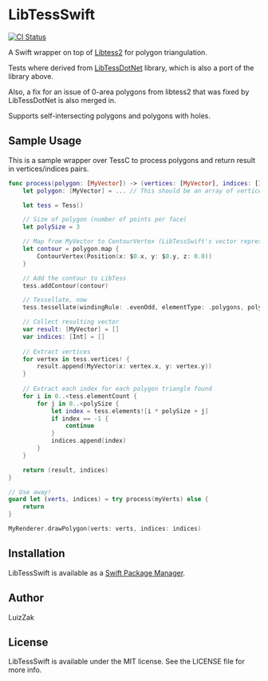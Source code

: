 # LibTessSwift

[![CI Status](http://img.shields.io/travis/LuizZak/LibTessSwift.svg?style=flat)](https://travis-ci.org/LuizZak/LibTessSwift)

A Swift wrapper on top of [Libtess2](https://github.com/memononen/Libtess2) for polygon triangulation.

Tests where derived from [LibTessDotNet](https://github.com/speps/LibTessDotNet) library, which is also a port of the library above.

Also, a fix for an issue of 0-area polygons from libtess2 that was fixed by LibTessDotNet is also merged in. 

Supports self-intersecting polygons and polygons with holes.

## Sample Usage

This is a sample wrapper over TessC to process polygons and return result in vertices/indices pairs.

```swift
func process(polygon: [MyVector]) -> (vertices: [MyVector], indices: [Int])? {
    let polygon: [MyVector] = ... // This should be an array of vertices - must have at least an `x` and `y` coordinate pairs!

    let tess = Tess()

    // Size of polygon (number of points per face)
    let polySize = 3

    // Map from MyVector to ContourVertex (LibTessSwift's vector representation)
    let contour = polygon.map {
        ContourVertex(Position(x: $0.x, y: $0.y, z: 0.0))
    }

    // Add the contour to LibTess
    tess.addContour(contour)

    // Tessellate, now
    tess.tessellate(windingRule: .evenOdd, elementType: .polygons, polySize: polySize)

    // Collect resulting vector
    var result: [MyVector] = []
    var indices: [Int] = []
    
    // Extract vertices
    for vertex in tess.vertices! {
        result.append(MyVector(x: vertex.x, y: vertex.y))
    }
    
    // Extract each index for each polygon triangle found
    for i in 0..<tess.elementCount {
        for j in 0..<polySize {
            let index = tess.elements![i * polySize + j]
            if index == -1 {
                continue
            }
            indices.append(index)
        }
    }

    return (result, indices)
}

// Use away!
guard let (verts, indices) = try process(myVerts) else {
    return
}

MyRenderer.drawPolygon(verts: verts, indices: indices)
```

## Installation

LibTessSwift is available as a [Swift Package Manager](https://swift.org).

## Author

LuizZak

## License

LibTessSwift is available under the MIT license. See the LICENSE file for more info.
